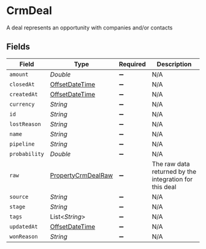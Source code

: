 # CrmDeal

A deal represents an opportunity with companies and/or contacts


## Fields

| Field                                                                                     | Type                                                                                      | Required                                                                                  | Description                                                                               |
| ----------------------------------------------------------------------------------------- | ----------------------------------------------------------------------------------------- | ----------------------------------------------------------------------------------------- | ----------------------------------------------------------------------------------------- |
| `amount`                                                                                  | *Double*                                                                                  | :heavy_minus_sign:                                                                        | N/A                                                                                       |
| `closedAt`                                                                                | [OffsetDateTime](https://docs.oracle.com/javase/8/docs/api/java/time/OffsetDateTime.html) | :heavy_minus_sign:                                                                        | N/A                                                                                       |
| `createdAt`                                                                               | [OffsetDateTime](https://docs.oracle.com/javase/8/docs/api/java/time/OffsetDateTime.html) | :heavy_minus_sign:                                                                        | N/A                                                                                       |
| `currency`                                                                                | *String*                                                                                  | :heavy_minus_sign:                                                                        | N/A                                                                                       |
| `id`                                                                                      | *String*                                                                                  | :heavy_minus_sign:                                                                        | N/A                                                                                       |
| `lostReason`                                                                              | *String*                                                                                  | :heavy_minus_sign:                                                                        | N/A                                                                                       |
| `name`                                                                                    | *String*                                                                                  | :heavy_minus_sign:                                                                        | N/A                                                                                       |
| `pipeline`                                                                                | *String*                                                                                  | :heavy_minus_sign:                                                                        | N/A                                                                                       |
| `probability`                                                                             | *Double*                                                                                  | :heavy_minus_sign:                                                                        | N/A                                                                                       |
| `raw`                                                                                     | [PropertyCrmDealRaw](../../models/shared/PropertyCrmDealRaw.md)                           | :heavy_minus_sign:                                                                        | The raw data returned by the integration for this deal                                    |
| `source`                                                                                  | *String*                                                                                  | :heavy_minus_sign:                                                                        | N/A                                                                                       |
| `stage`                                                                                   | *String*                                                                                  | :heavy_minus_sign:                                                                        | N/A                                                                                       |
| `tags`                                                                                    | List<*String*>                                                                            | :heavy_minus_sign:                                                                        | N/A                                                                                       |
| `updatedAt`                                                                               | [OffsetDateTime](https://docs.oracle.com/javase/8/docs/api/java/time/OffsetDateTime.html) | :heavy_minus_sign:                                                                        | N/A                                                                                       |
| `wonReason`                                                                               | *String*                                                                                  | :heavy_minus_sign:                                                                        | N/A                                                                                       |